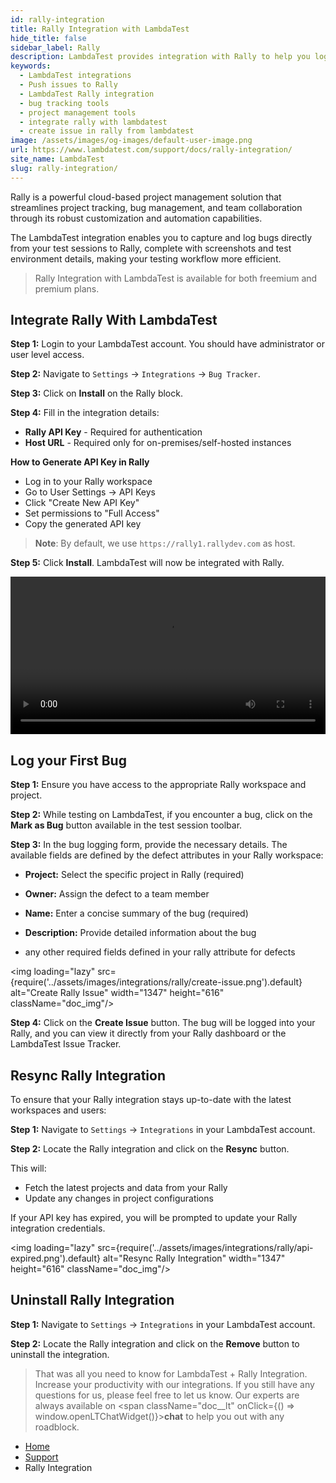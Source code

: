 ```yaml
---
id: rally-integration
title: Rally Integration with LambdaTest
hide_title: false
sidebar_label: Rally
description: LambdaTest provides integration with Rally to help you log bugs directly from your test session on LambdaTest to Rally.
keywords:
  - LambdaTest integrations
  - Push issues to Rally
  - LambdaTest Rally integration
  - bug tracking tools
  - project management tools
  - integrate rally with lambdatest
  - create issue in rally from lambdatest
image: /assets/images/og-images/default-user-image.png
url: https://www.lambdatest.com/support/docs/rally-integration/
site_name: LambdaTest
slug: rally-integration/
---
```


<script type="application/ld+json"
      dangerouslySetInnerHTML={{ __html: JSON.stringify({
       "@context": "https://schema.org",
        "@type": "BreadcrumbList",
        "itemListElement": [{
          "@type": "ListItem",
          "position": 1,
          "name": "Home",
          "item": "https://www.lambdatest.com"
        },{
          "@type": "ListItem",
          "position": 2,
          "name": "Support",
          "item": "https://www.lambdatest.com/support/docs/"
        },{
          "@type": "ListItem",
          "position": 3,
          "name": "Rally Integration",
          "item": "https://www.lambdatest.com/support/docs/rally-integration/"
        }]
      })
    }}
></script>

Rally is a powerful cloud-based project management solution that streamlines project tracking, bug management, and team collaboration through its robust customization and automation capabilities.

The LambdaTest integration enables you to capture and log bugs directly from your test sessions to Rally, complete with screenshots and test environment details, making your testing workflow more efficient.

> Rally Integration with LambdaTest is available for both freemium and premium plans.

## Integrate Rally With LambdaTest

**Step 1:** Login to your LambdaTest account. You should have administrator or user level access.

**Step 2:** Navigate to `Settings` -> `Integrations` -> `Bug Tracker`.

**Step 3:** Click on **Install** on the Rally block.

**Step 4:** Fill in the integration details:
   - **Rally API Key** - Required for authentication
   - **Host URL** - Required only for on-premises/self-hosted instances

**How to Generate API Key in Rally**

- Log in to your Rally workspace
- Go to User Settings → API Keys
- Click "Create New API Key"
- Set permissions to "Full Access"
- Copy the generated API key

> **Note**: By default, we use `https://rally1.rallydev.com` as host.


**Step 5:** Click **Install**. LambdaTest will now be integrated with Rally.

<video class="right-side" width="100%" controls id="vid">
<source src={require('../assets/videos/integration/bug-tracking/rally/install.mov').default} type="video/mp4" />
</video>

## Log your First Bug

**Step 1:** Ensure you have access to the appropriate Rally workspace and project.

**Step 2:** While testing on LambdaTest, if you encounter a bug, click on the **Mark as Bug** button available in the test session toolbar.

**Step 3:** In the bug logging form, provide the necessary details. The available fields are defined by the defect attributes in your Rally workspace:

- **Project:** Select the specific project in Rally (required)
- **Owner:** Assign the defect to a team member
- **Name:** Enter a concise summary of the bug (required)
- **Description:** Provide detailed information about the bug

- any other required fields defined in your rally attribute for defects

<img loading="lazy" src={require('../assets/images/integrations/rally/create-issue.png').default} alt="Create Rally Issue" width="1347" height="616"  className="doc_img"/>

**Step 4:** Click on the **Create Issue** button. The bug will be logged into your Rally, and you can view it directly from your Rally dashboard or the LambdaTest Issue Tracker.

## Resync Rally Integration

To ensure that your Rally integration stays up-to-date with the latest workspaces and users:

**Step 1:** Navigate to `Settings` -> `Integrations` in your LambdaTest account.

**Step 2:** Locate the Rally integration and click on the **Resync** button.

This will:
- Fetch the latest projects and data from your Rally
- Update any changes in project configurations

If your API key has expired, you will be prompted to update your Rally integration credentials.

<img loading="lazy" src={require('../assets/images/integrations/rally/api-expired.png').default}  alt="Resync Rally Integration" width="1347" height="616"  className="doc_img"/>

## Uninstall Rally Integration

**Step 1:** Navigate to `Settings` -> `Integrations` in your LambdaTest account.

**Step 2:** Locate the Rally integration and click on the **Remove** button to uninstall the integration.

> That was all you need to know for LambdaTest + Rally Integration. Increase your productivity with our integrations. If you still have any questions for us, please feel free to let us know. Our experts are always available on <span className="doc__lt" onClick={() => window.openLTChatWidget()}>**chat**</span> to help you out with any roadblock.

<nav aria-label="breadcrumbs">
  <ul className="breadcrumbs">
    <li className="breadcrumbs__item">
      <a className="breadcrumbs__link" href="https://www.lambdatest.com">
        Home
      </a>
    </li>
    <li className="breadcrumbs__item">
      <a className="breadcrumbs__link" target="_self" href="https://www.lambdatest.com/support/docs/">
        Support
      </a>
    </li>
    <li className="breadcrumbs__item breadcrumbs__item--active">
      <span className="breadcrumbs__link">
        Rally Integration
      </span>
    </li>
  </ul>
</nav>
